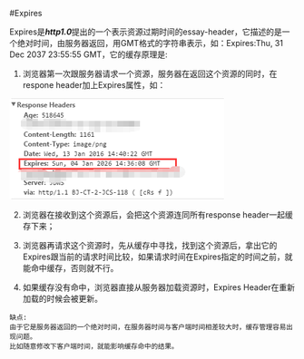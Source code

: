 #Expires

Expires是***http1.0***提出的一个表示资源过期时间的essay-header，它描述的是一个绝对时间，由服务器返回，用GMT格式的字符串表示，如：Expires:Thu, 31 Dec 2037 23:55:55 GMT，它的缓存原理是:

1. 浏览器第一次跟服务器请求一个资源，服务器在返回这个资源的同时，在respone header加上Expires属性，如：

![](/assets/expires-response1.png)

2. 浏览器在接收到这个资源后，会把这个资源连同所有response header一起缓存下来；

3. 浏览器再请求这个资源时，先从缓存中寻找，找到这个资源后，拿出它的Expires跟当前的请求时间比较，如果请求时间在Expires指定的时间之前，就能命中缓存，否则就不行。

4. 如果缓存没有命中，浏览器直接从服务器加载资源时，Expires Header在重新加载的时候会被更新。

```
缺点:
由于它是服务器返回的一个绝对时间，在服务器时间与客户端时间相差较大时，缓存管理容易出现问题。
比如随意修改下客户端时间，就能影响缓存命中的结果。
